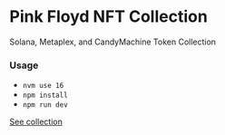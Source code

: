 # Pink Floyd NFT Collection

Solana, Metaplex, and CandyMachine Token Collection

### Usage

- `nvm use 16`
- `npm install`
- `npm run dev`

[See collection](https://www.solaneyes.com/address/EffvnFd2wSJEGYphmV7a6Nta4W8rNntkF94WxLeTwoPF)
